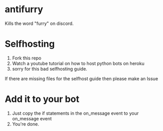 # antifurry
Kills the word "furry" on discord.

# Selfhosting
1. Fork this repo
2. Watch a youtube tutorial on how to host python bots on heroku
3. sorry for this bad selfhosting guide.

If there are missing files for the selfhost guide then please make an Issue

# Add it to your bot
1. Just copy the if statements in the on_message event to your on_message event
2. You're done.
